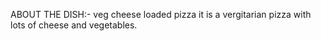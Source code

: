 ABOUT THE DISH:-
veg cheese loaded pizza
it is a vergitarian pizza with lots of cheese and vegetables.